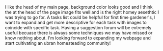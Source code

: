 I like the head of my main page, background color looks good and I think the at the head of the page image fits well and is the right homey aesethtic I was trying to go for. A tasks list could be helpful for first time gardener's, I want to expand and get more descriptive for each task with images to coincide with specific task. Having a suggestion forum will be extremely useful becuase there is always some techniques we may have missed or know nothing about. I'm looking forward to expanding my webpage and start cultivating an ubran homesteading community!